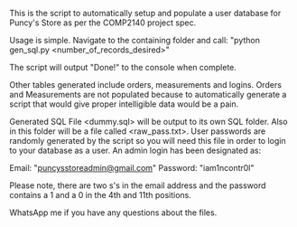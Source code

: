 This is the script to automatically setup and populate a user database for Puncy's Store as per the COMP2140 project spec.

Usage is simple. Navigate to the containing folder and call:
    "python gen_sql.py <number_of_records_desired>"

The script will output "Done!" to the console when complete. 

Other tables generated include orders, measurements and logins. Orders and Measurements are not populated because to automatically generate a script that would give proper intelligible data would be a pain. 

Generated SQL File <dummy.sql> will be output to its own SQL folder. Also in this folder will be a file called <raw_pass.txt>. User passwords are randomly generated by the script so you will need this file in order to login to your database as a user. An admin login has been designated as:

Email: "puncysstoreadmin@gmail.com"
Password: "iam1ncontr0l"

Please note, there are two s's in the email address and the password contains a 1 and a 0 in the 4th and 11th positions.

WhatsApp me if you have any questions about the files.